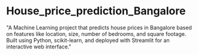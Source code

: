 # House_price_prediction_Bangalore
"A Machine Learning project that predicts house prices in Bangalore based on features like location, size, number of bedrooms, and square footage. Built using Python, scikit-learn, and deployed with Streamlit for an interactive web interface."
